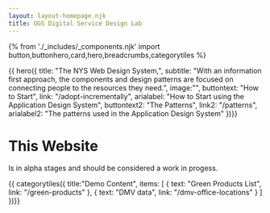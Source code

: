 ```yaml
---
layout: layout-homepage.njk
title: OGS Digital Service Design Lab
---
```

{% from './_includes/_components.njk' import button,buttonhero,card,hero,breadcrumbs,categorytiles %} 

{{ hero({ 
    title: "The NYS Web Design System,",
    subtitle: "With an information first approach, the components and design patterns are focused on connecting people to the resources they need.",
    image:"",
    buttontext: "How to Start",
    link: "/adopt-incrementally",
    arialabel: "How to Start using the Application Design System",
    buttontext2: "The Patterns",
    link2: "/patterns",
    arialabel2: "The patterns used in the Application Design System"
})}}



# This Website
Is in alpha stages and should be considered a work in progess.



{{ categorytiles({ 
    title:"Demo Content",
     items: [
    {
      text: "Green Products List",
      link: "/green-products"
    },
    {
      text: "DMV data",
      link: "/dmv-office-locations"
    }
  ]
})}}